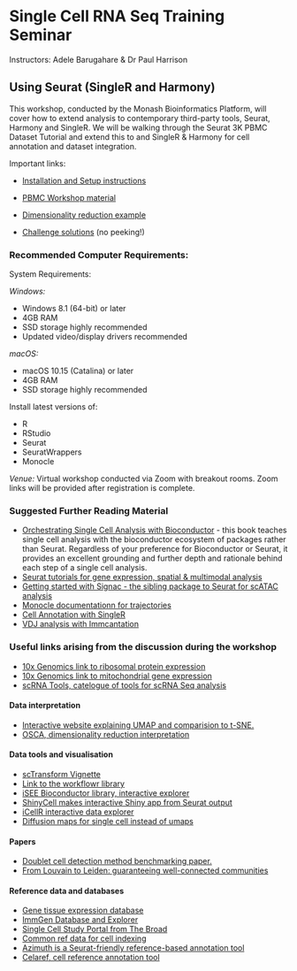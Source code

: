 # Single Cell RNA Seq Training Seminar


Instructors: Adele Barugahare & Dr Paul Harrison

## Using Seurat (SingleR and Harmony)

This workshop, conducted by the Monash Bioinformatics Platform, will cover how to extend analysis to contemporary third-party tools, Seurat, Harmony and SingleR. We will be walking through the Seurat 3K PBMC Dataset Tutorial and extend this to and SingleR & Harmony for cell annotation and dataset integration.

Important links:

* [Installation and Setup instructions](installation.html)
* [PBMC Workshop material](pbmc3k_tutorial.html)

* [Dimensionality reduction example](dimred.html)
* [Challenge solutions](solutions.html) (no peeking!)

### Recommended Computer Requirements:

System Requirements:

*Windows:*

* Windows 8.1 (64-bit) or later
* 4GB RAM
* SSD storage highly recommended
* Updated video/display drivers recommended

*macOS:*

* macOS 10.15 (Catalina) or later
* 4GB RAM
* SSD storage highly recommended

Install latest versions of:
* R
* RStudio
* Seurat
* SeuratWrappers
* Monocle

*Venue:* Virtual workshop conducted via Zoom with breakout rooms. Zoom links will be provided after registration is complete.



### Suggested Further Reading Material

* [Orchestrating Single Cell Analysis with Bioconductor](https://bioconductor.org/books/release/OSCA/) - this book teaches single cell analysis with the bioconductor ecosystem of packages rather than Seurat. Regardless of your preference for Bioconductor or Seurat, it provides an excellent grounding and further depth and rationale behind each step of a single cell analysis.
* [Seurat tutorials for gene expression, spatial & multimodal analysis](https://satijalab.org/seurat/articles/get_started.html)
* [Getting started with Signac - the sibling package to Seurat for scATAC analysis](https://satijalab.org/signac/articles/overview.html)
* [Monocle documentationn for trajectories](https://cole-trapnell-lab.github.io/monocle3/docs/trajectories/)
* [Cell Annotation with SingleR](http://bioconductor.org/books/devel/SingleRBook/)
* [VDJ analysis with Immcantation](https://immcantation.readthedocs.io/en/stable/)

### Useful links arising from the discussion during the workshop
*	[10x Genomics link to ribosomal protein expression](https://kb.10xgenomics.com/hc/en-us/articles/218169723-What-fraction-of-reads-map-to-ribosomal-proteins-)
*	[10x Genomics link to mitochondrial gene expression](https://kb.10xgenomics.com/hc/en-us/articles/360001086611-Why-do-I-see-a-high-level-of-mitochondrial-gene-expression-)
*   [scRNA Tools, catelogue of tools for scRNA Seq analysis](https://www.scrna-tools.org/)
#### Data interpretation
*	[Interactive website explaining UMAP and comparision to t-SNE.](https://pair-code.github.io/understanding-umap/)
*	[OSCA, dimensionality reduction interpretation](http://bioconductor.org/books/3.14/OSCA.basic/dimensionality-reduction.html#visualization-interpretation)
#### Data tools and visualisation 
*	[scTransform Vignette](https://satijalab.org/seurat/articles/sctransform_vignette.html)
*	[Link to the workflowr library](https://github.com/jdblischak/workflowr)
*	[iSEE Bioconductor library, interactive explorer](https://bioconductor.org/packages/release/bioc/html/iSEE.html)
*	[ShinyCell makes interactive Shiny app from Seurat output](https://github.com/SGDDNB/ShinyCell)
*	[iCellR interactive data explorer](https://github.com/rezakj/iCellR)
*	[Diffusion maps for single cell instead of umaps](https://www.helmholtz-munich.de/icb/research/groups/marr-lab/software/destiny/index.html)
#### Papers
*   [Doublet cell detection method benchmarking paper.](https://www.cell.com/cell-systems/fulltext/S2405-4712(20)30459-2)
*	[From Louvain to Leiden: guaranteeing well-connected communities](https://www.nature.com/articles/s41598-019-41695-z)

#### Reference data and databases
*	[Gene tissue expression database](https://gtexportal.org/home/)
*	[ImmGen Database and Explorer](https://www.immgen.org/Databrowser19/DatabrowserPage.html)
*	[Single Cell Study Portal from The Broad](https://singlecell.broadinstitute.org/single_cell)
*	[Common ref data for cell indexing](http://bioconductor.org/packages/release/data/experiment/vignettes/celldex/inst/doc/userguide.html#2_General-purpose_references)
*	[Azimuth is a Seurat-friendly reference-based annotation tool](https://azimuth.hubmapconsortium.org/references/#Human%20-%20PBMC)
*	[Celaref, cell reference annotation tool](https://www.bioconductor.org/packages/release/bioc/html/celaref.html)


